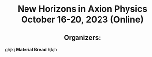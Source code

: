 <h1 align="center">New Horizons in Axion Physics <br>October 16-20, 2023 (Online)</br></h1>
<h2 align="center"><B>Organizers:</B></h1>
ghjkj <B>Material Bread</B> hjkjh
